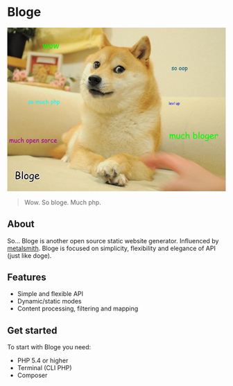# Bloge

![bloge](doge.png)

> Wow. So bloge. Much php.

## About

So... Bloge is another open source static website generator. Influenced by 
[metalsmith](https://github.com/segmentio/metalsmith). Bloge is focused on 
simplicity, flexibility and elegance of API (just like doge).

## Features

* Simple and flexible API
* Dynamic/static modes
* Content processing, filtering and mapping

## Get started

To start with Bloge you need:

* PHP 5.4 or higher
* Terminal (CLI PHP)
* Composer
<!-- * Pair of straight palms. So straight, much palms -->